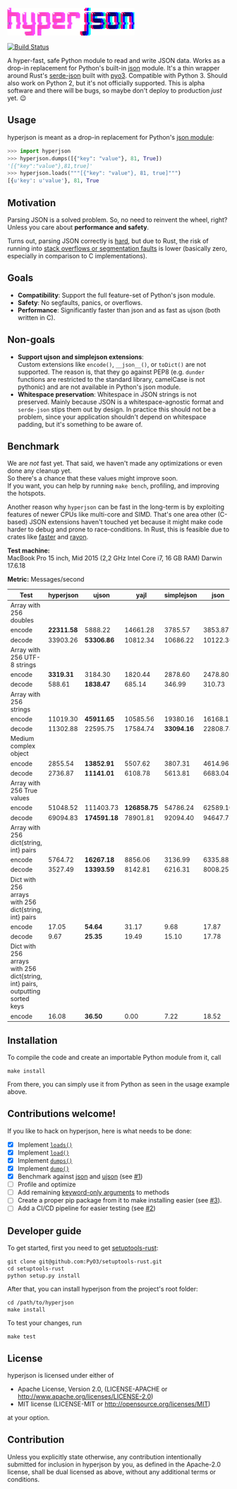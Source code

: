 ![hyperjson](logo.gif)

[![Build Status](https://travis-ci.org/mre/hyperjson.svg?branch-master)](https://travis-ci.org/mre/hyperjson)

A hyper-fast, safe Python module to read and write JSON data. Works as a
drop-in replacement for Python's built-in
[json](https://docs.python.org/3/library/json.html) module. It's a thin wrapper
around Rust's [serde-json](https://github.com/serde-rs/json) built with
[pyo3](https://github.com/PyO3/pyo3). Compatible with Python 3. Should also work
on Python 2, but it's not officially supported. This is alpha software and there will be bugs, so maybe don't deploy to production *just* yet. :wink:

## Usage

hyperjson is meant as a drop-in replacement for Python's [json
module](https://docs.python.org/3/library/json.html):  

```python
>>> import hyperjson 
>>> hyperjson.dumps([{"key": "value"}, 81, True])
'[{"key":"value"},81,true]'
>>> hyperjson.loads("""[{"key": "value"}, 81, true]""")
[{u'key': u'value'}, 81, True
```

## Motivation

Parsing JSON is a solved problem. So, no need to reinvent the wheel, right?  
Unless you care about **performance and safety**.

Turns out, parsing JSON correctly is [hard](http://seriot.ch/parsing_json.php), but due to Rust, the risk of running
into [stack overflows or segmentation faults](https://github.com/esnme/ultrajson/issues) is lower (basically zero, especially in comparison to C implementations).

## Goals

* **Compatibility**: Support the full feature-set of Python's json module.
* **Safety**: No segfaults, panics, or overflows.
* **Performance**: Significantly faster than json and as fast as ujson (both written in C).

## Non-goals

* **Support ujson and simplejson extensions**:  
  Custom extensions like `encode()`, `__json__()`, or `toDict()` are not
  supported. The reason is, that they go against PEP8 (e.g. `dunder` functions
  are restricted to the standard library, camelCase is not pythonic) and are not
  available in Python's json module.
* **Whitespace preservation**: Whitespace in JSON strings is not preserved.
  Mainly because JSON is a whitespace-agnostic format and `serde-json` stips
  them out by design. In practice this should not be a problem, since your
  application shouldn't depend on whitespace padding, but it's something to be
  aware of.

## Benchmark

We are *not* fast yet. That said, we haven't made any optimizations or even done
any cleanup yet.  
So there's a chance that these values might improve soon.  
If you want, you can help by running `make bench`, profiling, and improving the
hotspots. 

Another reason why `hyperjson` can be fast in the long-term is by exploiting
features of newer CPUs like multi-core and SIMD. That's one area other (C-based)
JSON extensions haven't touched yet because it might make code harder to debug
and prone to race-conditions. In Rust, this is feasible due to crates like
[faster](https://github.com/AdamNiederer/faster) and
[rayon](https://github.com/nikomatsakis/rayon).

**Test machine:**  
MacBook Pro 15 inch, Mid 2015 (2,2 GHz Intel Core i7, 16 GB RAM) Darwin 17.6.18

**Metric:**
Messages/second

| Test                                                                          | hyperjson  | ujson      | yajl       | simplejson | json       |
|-------------------------------------------------------------------------------|------------|------------|------------|------------|------------|
| Array with 256 doubles                                                        |            |            |            |            |            |
| encode                                                                        |   **22311.58** |    5888.22 |   14661.28 |    3785.57 |    3853.87 |
| decode                                                                        |   33903.26 |   **53306.86** |   10812.34 |   10686.22 |   10122.36 |
| Array with 256 UTF-8 strings                                                  |            |            |            |            |            |
| encode                                                                        |    **3319.31** |    3184.30 |    1820.44 |    2878.60 |    2478.80 |
| decode                                                                        |     588.61 |    **1838.47** |     685.14 |     346.99 |     310.73 |
| Array with 256 strings                                                        |            |            |            |            |            |
| encode                                                                        |   11019.30 |   **45911.65** |   10585.56 |   19380.16 |   16168.17 |
| decode                                                                        |   11302.88 |   22595.75 |   17584.74 |   **33094.16** |   22808.74 |
| Medium complex object                                                         |            |            |            |            |            |
| encode                                                                        |    2855.54 |   **13852.91** |    5507.62 |    3807.31 |    4614.96 |
| decode                                                                        |    2736.87 |   **11141.01** |    6108.78 |    5613.81 |    6683.04 |
| Array with 256 True values                                                    |            |            |            |            |            |
| encode                                                                        |   51048.52 |  111403.73 |  **126858.75** |   54786.24 |   62589.10 |
| decode                                                                        |   69094.83 |  **174591.18** |   78901.81 |   92094.40 |   94647.73 |
| Array with 256 dict{string, int} pairs                                        |            |            |            |            |            |
| encode                                                                        |    5764.72 |   **16267.18** |    8856.06 |    3136.99 |    6335.88 |
| decode                                                                        |    3527.49 |   **13393.59** |    8142.81 |    6216.31 |    8008.25 |
| Dict with 256 arrays with 256 dict{string, int} pairs                         |            |            |            |            |            |
| encode                                                                        |      17.05 |      **54.64** |      31.17 |       9.68 |      17.87 |
| decode                                                                        |       9.67 |      **25.35** |      19.49 |      15.10 |      17.78 |
| Dict with 256 arrays with 256 dict{string, int} pairs, outputting sorted keys |            |            |            |            |            |
| encode                                                                        |      16.08 |      **36.50** |       0.00 |       7.22 |      18.52 |

## Installation

To compile the code and create an importable Python module from it, call  

```
make install
```

From there, you can simply use it from Python as seen in the usage example above.

## Contributions welcome!

If you like to hack on hyperjson, here is what needs to be done:

- [X] Implement [`loads()`](https://docs.python.org/3/library/json.html#json.loads)
- [X] Implement [`load()`](https://docs.python.org/3/library/json.html#json.load)
- [X] Implement [`dumps()`](https://docs.python.org/3/library/json.html#json.dumps)
- [X] Implement [`dump()`](https://docs.python.org/3/library/json.html#json.dump)
- [X] Benchmark against [json](https://docs.python.org/3/library/json.html) and
  [ujson](https://github.com/esnme/ultrajson/) (see [#1](https://github.com/mre/hyperjson/issues/1))
- [ ] Profile and optimize
- [ ] Add remaining [keyword-only arguments](https://docs.python.org/3/library/json.html#basic-usage) to methods
- [ ] Create a proper pip package from it to make installing easier (see [#3](https://github.com/mre/hyperjson/issues/3)).
- [ ] Add a CI/CD pipeline for easier testing (see [#2](https://github.com/mre/hyperjson/issues/2))

## Developer guide

To get started, first you need to get [setuptools-rust](https://github.com/PyO3/setuptools-rust):

```
git clone git@github.com:PyO3/setuptools-rust.git
cd setuptools-rust
python setup.py install
```

After that, you can install hyperjson from the project's root folder:

```
cd /path/to/hyperjson
make install
```

To test your changes, run

```
make test
```

## License

hyperjson is licensed under either of

* Apache License, Version 2.0, (LICENSE-APACHE or
  http://www.apache.org/licenses/LICENSE-2.0)
* MIT license (LICENSE-MIT or http://opensource.org/licenses/MIT)

at your option.

## Contribution

Unless you explicitly state otherwise, any contribution intentionally submitted
for inclusion in hyperjson by you, as defined in the Apache-2.0 license, shall
be dual licensed as above, without any additional terms or conditions.
